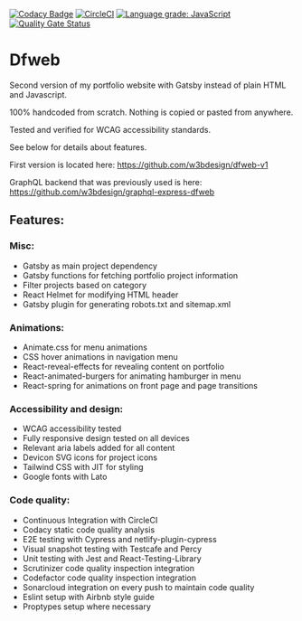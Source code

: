 [![Codacy Badge](https://api.codacy.com/project/badge/Grade/ca1f4d3ffd4b40a5ac872428787f1442)](https://app.codacy.com/gh/w3bdesign/dfweb?utm_source=github.com&utm_medium=referral&utm_content=w3bdesign/dfweb&utm_campaign=Badge_Grade)
[![CircleCI](https://circleci.com/gh/w3bdesign/dfweb/tree/master.svg?style=shield)](https://circleci.com/gh/w3bdesign/dfweb)
[![Language grade: JavaScript](https://img.shields.io/lgtm/grade/javascript/g/w3bdesign/dfweb.svg?logo=lgtm&logoWidth=18)](https://lgtm.com/projects/g/w3bdesign/dfweb/context:javascript)
[![Quality Gate Status](https://sonarcloud.io/api/project_badges/measure?project=w3bdesign_dfweb&metric=alert_status)](https://sonarcloud.io/dashboard?id=w3bdesign_dfweb)

# Dfweb

Second version of my portfolio website with Gatsby instead of plain HTML and Javascript.

100% handcoded from scratch. Nothing is copied or pasted from anywhere.

Tested and verified for WCAG accessibility standards.

See below for details about features.

First version is located here: <https://github.com/w3bdesign/dfweb-v1>

GraphQL backend that was previously used is here: <https://github.com/w3bdesign/graphql-express-dfweb>

## Features:

### Misc:

- Gatsby as main project dependency
- Gatsby functions for fetching portfolio project information
- Filter projects based on category
- React Helmet for modifying HTML header
- Gatsby plugin for generating robots.txt and sitemap.xml

### Animations:

- Animate.css for menu animations
- CSS hover animations in navigation menu
- React-reveal-effects for revealing content on portfolio
- React-animated-burgers for animating hamburger in menu
- React-spring for animations on front page and page transitions

### Accessibility and design:

- WCAG accessibility tested
- Fully responsive design tested on all devices
- Relevant aria labels added for all content
- Devicon SVG icons for project icons
- Tailwind CSS with JIT for styling
- Google fonts with Lato

### Code quality:

- Continuous Integration with CircleCI
- Codacy static code quality analysis
- E2E testing with Cypress and netlify-plugin-cypress
- Visual snapshot testing with Testcafe and Percy
- Unit testing with Jest and React-Testing-Library
- Scrutinizer code quality inspection integration
- Codefactor code quality inspection integration
- Sonarcloud integration on every push to maintain code quality
- Eslint setup with Airbnb style guide
- Proptypes setup where necessary
